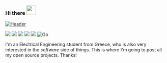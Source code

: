### Hi there <img src="https://raw.githubusercontent.com/MartinHeinz/MartinHeinz/master/wave.gif" width="30px">
[![](https://raw.githubusercontent.com/MartinHeinz/<OWNER>/<OWNER>/readme_header.png "Header")](https://some-url.dev/)

![](https://img.shields.io/badge/Ubuntu-E95420?style=for-the-badge&logo=ubuntu&logoColor=white)
![](https://img.shields.io/badge/Python-14354C?style=for-the-badge&logo=python&logoColor=white)
![](https://img.shields.io/badge/C%2B%2B-00599C?style=for-the-badge&logo=c%2B%2B&logoColor=white)
![](https://img.shields.io/badge/C-00599C?style=for-the-badge&logo=c&logoColor=white)
![](https://img.shields.io/badge/Java-ED8B00?style=for-the-badge&logo=java&logoColor=white)
![Go](https://img.shields.io/badge/go-%2300ADD8.svg?style=for-the-badge&logo=go&logoColor=white)

I'm an Electrical Engineering student from Greece, who is also very interested in the *software* side of things.
This is where I'm going to post all my open source projects. Thanks!
